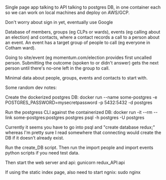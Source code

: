 Single page app talking to API talking to postgres DB, in one container each so we can work on local machines and deploy on AWS/GCP.

Don't worry about sign in yet, eventually use Google

Database of members, groups (eg CLPs or wards), events (eg calling about an election) and contacts, where a contact records a call to a person about an event. An event has a target group of people to call (eg everyone in Cotham ward).

Going to site/event (eg momentum.com/election provides first uncalled person. Submitting the outcome (spoken to or didn't answer) gets the next person until there's no-one left in the group to call.

Minimal data about people, groups, events and contacts to start with.

Some random dev notes:

Create the dockerized postgres DB:
docker run --name some-postgres -e POSTGRES_PASSWORD=mysecretpassword -p 5432:5432 -d postgres

Run the postgress CLI against the containerized DB:
docker run -it --rm --link some-postgres:postgres postgres psql -h postgres -U postgres

Currently it seems you have to go into psql and "create database redux;" whereas I'm pretty sure I read somewhere that connecting would create the DB if it doesn't already exist.

Run the create_DB script. Then run the import people and import events python scripts if you need test data.

Then start the web server and api:
gunicorn redux_API:api

If using the static index page, also need to start ngnix:
sudo nginx

